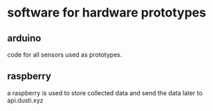 # software for hardware prototypes

## arduino

code for all sensors used as prototypes.

## raspberry

a raspberry is used to store collected data and send the data later to api.dusti.xyz
